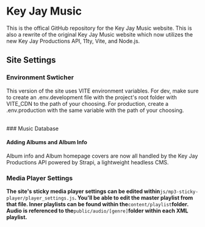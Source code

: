 # Key Jay Music

This is the offical GitHub repository for the Key Jay Music website. This is also a rewrite of the original Key Jay Music website which now utilizes the new Key Jay Productions API, 11ty, Vite, and Node.js.
<br>
## Site Settings

### Environment Swticher

This version of the site uses VITE environment variables.
For dev, make sure to create an .env.development file with the project's root folder with VITE_CDN to the path of your choosing. For production, create a .env.production with the same variable with the path of your choosing.

<br>
### Music Database

#### Adding Albums and Album Info

Album info and Album homepage covers are now all handled by the Key Jay Productions API powered by Strapi, a lightweight headless CMS.

### **Media Player Settings**

**The site's sticky media player settings can be edited within**`js/mp3-sticky-player/player_settings.js`**. You'll be able to edit the master playlist from that file. Inner playlists can be found within the**`content/playlist`**folder. Audio is referenced to the**`public/audio/[genre]`**folder within each XML playlist.**